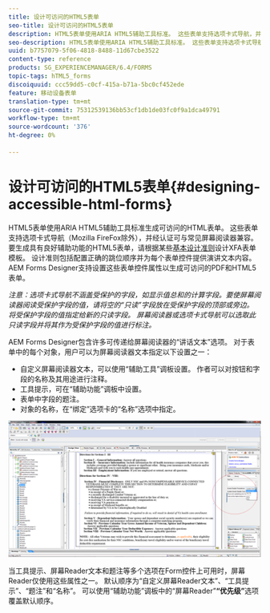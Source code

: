 ```yaml
---
title: 设计可访问的HTML5表单
seo-title: 设计可访问的HTML5表单
description: HTML5表单使用ARIA HTML5辅助工具标准。 这些表单支持选项卡式导航，并经过认证可与通用屏幕阅读器兼容。
seo-description: HTML5表单使用ARIA HTML5辅助工具标准。 这些表单支持选项卡式导航，并经过认证可与通用屏幕阅读器兼容。
uuid: b7757079-5f06-4818-8488-11d67cbe3522
content-type: reference
products: SG_EXPERIENCEMANAGER/6.4/FORMS
topic-tags: hTML5_forms
discoiquuid: ccc59dd5-c0cf-415a-b71a-5bc0cf452ede
feature: 移动设备表单
translation-type: tm+mt
source-git-commit: 75312539136bb53cf1db1de03fc0f9a1dca49791
workflow-type: tm+mt
source-wordcount: '376'
ht-degree: 0%

---
```



# 设计可访问的HTML5表单{#designing-accessible-html-forms}

HTML5表单使用ARIA HTML5辅助工具标准生成可访问的HTML表单。 这些表单支持选项卡式导航（Mozilla FireFox除外），并经认证可与常见屏幕阅读器兼容。 要生成具有良好辅助功能的HTML5表单，请根据某些[基本设计准则](/help/forms/using/best-practices-for-html5-forms.md)设计XFA表单模板。 设计准则包括配置正确的跳位顺序并为每个表单控件提供演讲文本内容。 AEM Forms Designer支持设置这些表单控件属性以生成可访问的PDF和HTML5表单。

*注意：选项卡式导航不涵盖受保护的字段，如显示值总和的计算字段。要使屏幕阅读器阅读受保护字段的值，请将空的“只读”字段放在受保护字段的顶部或旁边。 将受保护字段的值指定给新的只读字段。 屏幕阅读器或选项卡式导航可以选取此只读字段并将其作为受保护字段的值进行标注。*

AEM Forms Designer包含许多可传递给屏幕阅读器的“讲话文本”选项。 对于表单中的每个对象，用户可以为屏幕阅读器文本指定以下设置之一：

* 自定义屏幕阅读器文本，可以使用“辅助工具”调板设置。 作者可以对按钮和字段的名称及其用途进行注释。
* 工具提示，可在“辅助功能”调板中设置。
* 表单中字段的题注。
* 对象的名称，在“绑定”选项卡的“名称”选项中指定。

![辅助](assets/accessibility.png)

当工具提示、屏幕Reader文本和题注等多个选项在Form控件上可用时，屏幕Reader仅使用这些属性之一。 默认顺序为“自定义屏幕Reader文本”、“工具提示”、“题注”和“名称”。 可以使用“辅助功能”调板中的“屏幕Reader”**“优先级”**&#x200B;选项覆盖默认顺序。
